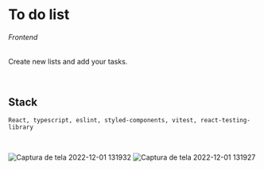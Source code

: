 # To do list
###### Frontend

Create new lists and add your tasks.

<br/>

## Stack

    React, typescript, eslint, styled-components, vitest, react-testing-library
    
<br />

![Captura de tela 2022-12-01 131932](https://user-images.githubusercontent.com/88716893/205104612-ce7ea421-fc8f-450f-8606-b0702cf94245.jpg)
![Captura de tela 2022-12-01 131927](https://user-images.githubusercontent.com/88716893/205104626-a10d3577-fbec-40d6-acb8-9f57ffa96b05.jpg)
